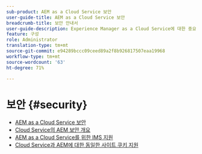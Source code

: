 ```yaml
---
sub-product: AEM as a Cloud Service 보안
user-guide-title: AEM as a Cloud Service 보안
breadcrumb-title: 보안 안내서
user-guide-description: Experience Manager as a Cloud Service에 대한 중요 보안 항목에 대해 알아봅니다.
feature: 구성
role: Administrator
translation-type: tm+mt
source-git-commit: e94289bccc09ceed89a2f8b926817507eaa19968
workflow-type: tm+mt
source-wordcount: '63'
ht-degree: 71%

---
```



# 보안 {#security}

+ [AEM as a Cloud Service 보안](/help/security/home.md)
+ [Cloud Service의 AEM 보안 개요](/help/security/cloud-service-security-overview.md)
+ [AEM as a Cloud Service를 위한 IMS 지원](ims-support.md)
+ [Cloud Service과 AEM에 대한 동일한 사이트 쿠키 지원](/help/security/same-site-cookie-support.md)
